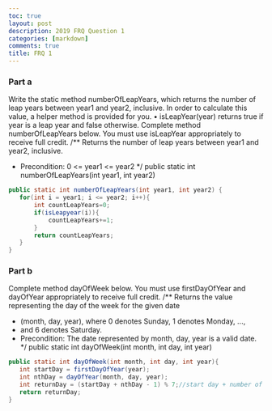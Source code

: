 ```yaml
---
toc: true
layout: post
description: 2019 FRQ Question 1
categories: [markdown]
comments: true
title: FRQ 1
---
```


### Part a
Write the static method numberOfLeapYears, which returns the number of leap years between
year1 and year2, inclusive.
In order to calculate this value, a helper method is provided for you.
• isLeapYear(year) returns true if year is a leap year and false otherwise.
Complete method numberOfLeapYears below. You must use isLeapYear appropriately to
receive full credit.
/** Returns the number of leap years between year1 and year2, inclusive.
 * Precondition: 0 <= year1 <= year2
 */
 public static int numberOfLeapYears(int year1, int year2) 

 ```java
public static int numberOfLeapYears(int year1, int year2) {
    for(int i = year1; i <= year2; i++){
        int countLeapYears=0;
        if(isLeapyear(i)){
            countLeapYears+=1;
        }
        return countLeapYears;
    }
}
 ```
### Part b
Complete method dayOfWeek below. You must use firstDayOfYear and dayOfYear
appropriately to receive full credit.
 /** Returns the value representing the day of the week for the given date
 * (month, day, year), where 0 denotes Sunday, 1 denotes Monday, ...,
 * and 6 denotes Saturday.
 * Precondition: The date represented by month, day, year is a valid date.
 */
 public static int dayOfWeek(int month, int day, int year) 

 ```java
 public static int dayOfWeek(int month, int day, int year){
    int startDay = firstDayOfYear(year);
    int nthDay = dayOfYear(month, day, year);
    int returnDay = (startDay + nthDay - 1) % 7;//start day + number of days plus leftover days are used to calculate final day
    return returnDay;
}
```